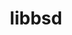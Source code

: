 ---
title: "libbsd"
layout: cache
categories: [package, develop-2024-06-02]
meta: {"versions": ["0.12.2"], "compilers": ["cce@=15.0.1", "gcc@=10.2.1", "gcc@=10.3.0", "gcc@=11.1.0", "gcc@=11.4.0", "gcc@=12.3.0", "gcc@=7.3.1", "gcc@=7.5.0", "gcc@=9.4.0", "intel@=2021.10.0", "oneapi@=2023.2.0", "oneapi@=2024.0.0"], "oss": ["amzn2", "centos7", "rhel8", "sle_hpc15", "ubuntu18.04", "ubuntu20.04", "ubuntu22.04"], "platforms": ["linux"], "targets": ["aarch64", "neoverse_n1", "neoverse_v1", "neoverse_v2", "ppc64le", "x86_64_v3", "x86_64_v4", "zen4"], "stacks": ["aws-isc", "aws-isc-aarch64", "aws-pcluster-neoverse_v1", "aws-pcluster-x86_64_v4", "build_systems", "data-vis-sdk", "developer-tools", "developer-tools-manylinux2014", "e4s", "e4s-cray-rhel", "e4s-cray-sles", "e4s-neoverse-v2", "e4s-neoverse_v1", "e4s-oneapi", "e4s-power", "e4s-rocm-external", "ml-linux-x86_64-cpu", "ml-linux-x86_64-cuda", "radiuss", "radiuss-aws", "radiuss-aws-aarch64", "root", "tutorial"], "num_specs": 22, "num_specs_by_stack": {"aws-isc-aarch64": 2, "radiuss-aws-aarch64": 2, "root": 22, "aws-pcluster-neoverse_v1": 2, "aws-pcluster-x86_64_v4": 6, "radiuss-aws": 1, "aws-isc": 1, "e4s-cray-rhel": 1, "developer-tools-manylinux2014": 1, "e4s-cray-sles": 1, "radiuss": 1, "build_systems": 1, "developer-tools": 1, "e4s-power": 1, "data-vis-sdk": 1, "e4s-neoverse_v1": 1, "e4s-neoverse-v2": 1, "tutorial": 2, "ml-linux-x86_64-cpu": 1, "e4s": 1, "ml-linux-x86_64-cuda": 1, "e4s-rocm-external": 1, "e4s-oneapi": 1}}
spec_details: [{"hash": "3ltgocup3ywbgw3p6zaatzxs7lmke4zb", "compiler": "gcc@=7.3.1", "versions": ["0.12.2"], "os": "amzn2", "platform": "linux", "target": "aarch64", "variants": ["build_system=autotools"], "stacks": ["aws-isc-aarch64", "radiuss-aws-aarch64", "root"], "size": "-", "tarball": "https://binaries.spack.io/develop-2024-06-02/build_cache/linux-amzn2-aarch64/gcc-7.3.1/libbsd-0.12.2/linux-amzn2-aarch64-gcc-7.3.1-libbsd-0.12.2-3ltgocup3ywbgw3p6zaatzxs7lmke4zb.spack"}, {"hash": "lobjul56rajdkwazhumc4ungz3uouc7g", "compiler": "gcc@=7.3.1", "versions": ["0.12.2"], "os": "amzn2", "platform": "linux", "target": "neoverse_n1", "variants": ["build_system=autotools"], "stacks": ["aws-isc-aarch64", "radiuss-aws-aarch64", "root"], "size": "-", "tarball": "https://binaries.spack.io/develop-2024-06-02/build_cache/linux-amzn2-neoverse_n1/gcc-7.3.1/libbsd-0.12.2/linux-amzn2-neoverse_n1-gcc-7.3.1-libbsd-0.12.2-lobjul56rajdkwazhumc4ungz3uouc7g.spack"}, {"hash": "jyrae3komcqyqqwjbpahxke56ux77kdr", "compiler": "gcc@=12.3.0", "versions": ["0.12.2"], "os": "amzn2", "platform": "linux", "target": "neoverse_n1", "variants": ["build_system=autotools"], "stacks": ["aws-pcluster-neoverse_v1", "root"], "size": "-", "tarball": "https://binaries.spack.io/develop-2024-06-02/build_cache/linux-amzn2-neoverse_n1/gcc-12.3.0/libbsd-0.12.2/linux-amzn2-neoverse_n1-gcc-12.3.0-libbsd-0.12.2-jyrae3komcqyqqwjbpahxke56ux77kdr.spack"}, {"hash": "nsxys6o33vhnpkauzoapjmor43q66pqg", "compiler": "gcc@=12.3.0", "versions": ["0.12.2"], "os": "amzn2", "platform": "linux", "target": "neoverse_v1", "variants": ["build_system=autotools"], "stacks": ["aws-pcluster-neoverse_v1", "root"], "size": "-", "tarball": "https://binaries.spack.io/develop-2024-06-02/build_cache/linux-amzn2-neoverse_v1/gcc-12.3.0/libbsd-0.12.2/linux-amzn2-neoverse_v1-gcc-12.3.0-libbsd-0.12.2-nsxys6o33vhnpkauzoapjmor43q66pqg.spack"}, {"hash": "z7k45uqlb6fqkanxu5i7voazrneg5t72", "compiler": "gcc@=12.3.0", "versions": ["0.12.2"], "os": "amzn2", "platform": "linux", "target": "x86_64_v3", "variants": ["build_system=autotools"], "stacks": ["aws-pcluster-x86_64_v4", "root"], "size": "-", "tarball": "https://binaries.spack.io/develop-2024-06-02/build_cache/linux-amzn2-x86_64_v3/gcc-12.3.0/libbsd-0.12.2/linux-amzn2-x86_64_v3-gcc-12.3.0-libbsd-0.12.2-z7k45uqlb6fqkanxu5i7voazrneg5t72.spack"}, {"hash": "zijfxybb7pv3kezsiyuindv42qb5gtcq", "compiler": "gcc@=7.3.1", "versions": ["0.12.2"], "os": "amzn2", "platform": "linux", "target": "x86_64_v3", "variants": ["build_system=autotools"], "stacks": ["radiuss-aws", "aws-isc", "root"], "size": "-", "tarball": "https://binaries.spack.io/develop-2024-06-02/build_cache/linux-amzn2-x86_64_v3/gcc-7.3.1/libbsd-0.12.2/linux-amzn2-x86_64_v3-gcc-7.3.1-libbsd-0.12.2-zijfxybb7pv3kezsiyuindv42qb5gtcq.spack"}, {"hash": "khfa5toyejlgy44hlmtsmicb6afoqwhk", "compiler": "cce@=15.0.1", "versions": ["0.12.2"], "os": "rhel8", "platform": "linux", "target": "zen4", "variants": ["build_system=autotools"], "stacks": ["e4s-cray-rhel", "root"], "size": "-", "tarball": "https://binaries.spack.io/develop-2024-06-02/build_cache/linux-rhel8-zen4/cce-15.0.1/libbsd-0.12.2/linux-rhel8-zen4-cce-15.0.1-libbsd-0.12.2-khfa5toyejlgy44hlmtsmicb6afoqwhk.spack"}, {"hash": "upeyjt6ol4k2ndqmy35du33mobfbxgip", "compiler": "intel@=2021.10.0", "versions": ["0.12.2"], "os": "amzn2", "platform": "linux", "target": "x86_64_v3", "variants": ["build_system=autotools"], "stacks": ["aws-pcluster-x86_64_v4", "root"], "size": "-", "tarball": "https://binaries.spack.io/develop-2024-06-02/build_cache/linux-amzn2-x86_64_v3/intel-2021.10.0/libbsd-0.12.2/linux-amzn2-x86_64_v3-intel-2021.10.0-libbsd-0.12.2-upeyjt6ol4k2ndqmy35du33mobfbxgip.spack"}, {"hash": "f23bqjgcpxsgkuuu2zug5fwojxkayfip", "compiler": "oneapi@=2023.2.0", "versions": ["0.12.2"], "os": "amzn2", "platform": "linux", "target": "x86_64_v3", "variants": ["build_system=autotools"], "stacks": ["aws-pcluster-x86_64_v4", "root"], "size": "-", "tarball": "https://binaries.spack.io/develop-2024-06-02/build_cache/linux-amzn2-x86_64_v3/oneapi-2023.2.0/libbsd-0.12.2/linux-amzn2-x86_64_v3-oneapi-2023.2.0-libbsd-0.12.2-f23bqjgcpxsgkuuu2zug5fwojxkayfip.spack"}, {"hash": "txh2bj2i2xk4r3ww6ghkunraqzrl7b2e", "compiler": "gcc@=12.3.0", "versions": ["0.12.2"], "os": "amzn2", "platform": "linux", "target": "x86_64_v4", "variants": ["build_system=autotools"], "stacks": ["aws-pcluster-x86_64_v4", "root"], "size": "-", "tarball": "https://binaries.spack.io/develop-2024-06-02/build_cache/linux-amzn2-x86_64_v4/gcc-12.3.0/libbsd-0.12.2/linux-amzn2-x86_64_v4-gcc-12.3.0-libbsd-0.12.2-txh2bj2i2xk4r3ww6ghkunraqzrl7b2e.spack"}, {"hash": "yxr2axk72xq7j5m62m5c3khjkgp7p447", "compiler": "intel@=2021.10.0", "versions": ["0.12.2"], "os": "amzn2", "platform": "linux", "target": "x86_64_v4", "variants": ["build_system=autotools"], "stacks": ["aws-pcluster-x86_64_v4", "root"], "size": "-", "tarball": "https://binaries.spack.io/develop-2024-06-02/build_cache/linux-amzn2-x86_64_v4/intel-2021.10.0/libbsd-0.12.2/linux-amzn2-x86_64_v4-intel-2021.10.0-libbsd-0.12.2-yxr2axk72xq7j5m62m5c3khjkgp7p447.spack"}, {"hash": "3osrlmtdgnhkic26e67v45bjkczivk33", "compiler": "oneapi@=2023.2.0", "versions": ["0.12.2"], "os": "amzn2", "platform": "linux", "target": "x86_64_v4", "variants": ["build_system=autotools"], "stacks": ["aws-pcluster-x86_64_v4", "root"], "size": "-", "tarball": "https://binaries.spack.io/develop-2024-06-02/build_cache/linux-amzn2-x86_64_v4/oneapi-2023.2.0/libbsd-0.12.2/linux-amzn2-x86_64_v4-oneapi-2023.2.0-libbsd-0.12.2-3osrlmtdgnhkic26e67v45bjkczivk33.spack"}, {"hash": "loxk33tk5w4jv6gcaf6g7ximueq5i27i", "compiler": "gcc@=10.2.1", "versions": ["0.12.2"], "os": "centos7", "platform": "linux", "target": "x86_64_v3", "variants": ["build_system=autotools"], "stacks": ["developer-tools-manylinux2014", "root"], "size": "-", "tarball": "https://binaries.spack.io/develop-2024-06-02/build_cache/linux-centos7-x86_64_v3/gcc-10.2.1/libbsd-0.12.2/linux-centos7-x86_64_v3-gcc-10.2.1-libbsd-0.12.2-loxk33tk5w4jv6gcaf6g7ximueq5i27i.spack"}, {"hash": "w5ope7zx4mwmzjdog6vmbaviwhctiqww", "compiler": "gcc@=10.3.0", "versions": ["0.12.2"], "os": "sle_hpc15", "platform": "linux", "target": "x86_64_v4", "variants": ["build_system=autotools"], "stacks": ["e4s-cray-sles", "root"], "size": "-", "tarball": "https://binaries.spack.io/develop-2024-06-02/build_cache/linux-sle_hpc15-x86_64_v4/gcc-10.3.0/libbsd-0.12.2/linux-sle_hpc15-x86_64_v4-gcc-10.3.0-libbsd-0.12.2-w5ope7zx4mwmzjdog6vmbaviwhctiqww.spack"}, {"hash": "fkwjnkra7gsyw2fpl2dfjzk2bcemv5m6", "compiler": "gcc@=7.5.0", "versions": ["0.12.2"], "os": "ubuntu18.04", "platform": "linux", "target": "x86_64_v3", "variants": ["build_system=autotools"], "stacks": ["radiuss", "build_systems", "developer-tools", "root"], "size": "-", "tarball": "https://binaries.spack.io/develop-2024-06-02/build_cache/linux-ubuntu18.04-x86_64_v3/gcc-7.5.0/libbsd-0.12.2/linux-ubuntu18.04-x86_64_v3-gcc-7.5.0-libbsd-0.12.2-fkwjnkra7gsyw2fpl2dfjzk2bcemv5m6.spack"}, {"hash": "5f7ven6gjfrxspujtknrxspljr5t7slo", "compiler": "gcc@=9.4.0", "versions": ["0.12.2"], "os": "ubuntu20.04", "platform": "linux", "target": "ppc64le", "variants": ["build_system=autotools"], "stacks": ["e4s-power", "root"], "size": "-", "tarball": "https://binaries.spack.io/develop-2024-06-02/build_cache/linux-ubuntu20.04-ppc64le/gcc-9.4.0/libbsd-0.12.2/linux-ubuntu20.04-ppc64le-gcc-9.4.0-libbsd-0.12.2-5f7ven6gjfrxspujtknrxspljr5t7slo.spack"}, {"hash": "f2u7ltigflbpsturebxqemkfhbl6brmp", "compiler": "gcc@=11.1.0", "versions": ["0.12.2"], "os": "ubuntu20.04", "platform": "linux", "target": "x86_64_v3", "variants": ["build_system=autotools"], "stacks": ["data-vis-sdk", "root"], "size": "-", "tarball": "https://binaries.spack.io/develop-2024-06-02/build_cache/linux-ubuntu20.04-x86_64_v3/gcc-11.1.0/libbsd-0.12.2/linux-ubuntu20.04-x86_64_v3-gcc-11.1.0-libbsd-0.12.2-f2u7ltigflbpsturebxqemkfhbl6brmp.spack"}, {"hash": "tt2gnnamptb5uv5wvc3t3gjx7dfdtcj3", "compiler": "gcc@=11.4.0", "versions": ["0.12.2"], "os": "ubuntu22.04", "platform": "linux", "target": "neoverse_v1", "variants": ["build_system=autotools"], "stacks": ["e4s-neoverse_v1", "root"], "size": "-", "tarball": "https://binaries.spack.io/develop-2024-06-02/build_cache/linux-ubuntu22.04-neoverse_v1/gcc-11.4.0/libbsd-0.12.2/linux-ubuntu22.04-neoverse_v1-gcc-11.4.0-libbsd-0.12.2-tt2gnnamptb5uv5wvc3t3gjx7dfdtcj3.spack"}, {"hash": "cmjyi5zatjc7zmmofmkguf5q6udwgjk7", "compiler": "gcc@=11.4.0", "versions": ["0.12.2"], "os": "ubuntu22.04", "platform": "linux", "target": "neoverse_v2", "variants": ["build_system=autotools"], "stacks": ["e4s-neoverse-v2", "root"], "size": "-", "tarball": "https://binaries.spack.io/develop-2024-06-02/build_cache/linux-ubuntu22.04-neoverse_v2/gcc-11.4.0/libbsd-0.12.2/linux-ubuntu22.04-neoverse_v2-gcc-11.4.0-libbsd-0.12.2-cmjyi5zatjc7zmmofmkguf5q6udwgjk7.spack"}, {"hash": "wfvladnjb7ft2md6zibjjinbx7ibtcks", "compiler": "gcc@=11.4.0", "versions": ["0.12.2"], "os": "ubuntu22.04", "platform": "linux", "target": "x86_64_v3", "variants": ["build_system=autotools"], "stacks": ["tutorial", "ml-linux-x86_64-cpu", "e4s", "ml-linux-x86_64-cuda", "e4s-rocm-external", "root"], "size": "-", "tarball": "https://binaries.spack.io/develop-2024-06-02/build_cache/linux-ubuntu22.04-x86_64_v3/gcc-11.4.0/libbsd-0.12.2/linux-ubuntu22.04-x86_64_v3-gcc-11.4.0-libbsd-0.12.2-wfvladnjb7ft2md6zibjjinbx7ibtcks.spack"}, {"hash": "y4zhqgvytqcvcotkwxbh2b6dnxqqau24", "compiler": "oneapi@=2024.0.0", "versions": ["0.12.2"], "os": "ubuntu22.04", "platform": "linux", "target": "x86_64_v3", "variants": ["build_system=autotools"], "stacks": ["e4s-oneapi", "root"], "size": "-", "tarball": "https://binaries.spack.io/develop-2024-06-02/build_cache/linux-ubuntu22.04-x86_64_v3/oneapi-2024.0.0/libbsd-0.12.2/linux-ubuntu22.04-x86_64_v3-oneapi-2024.0.0-libbsd-0.12.2-y4zhqgvytqcvcotkwxbh2b6dnxqqau24.spack"}, {"hash": "jblwdicwp76apanfewc4rxrvox3qjror", "compiler": "gcc@=12.3.0", "versions": ["0.12.2"], "os": "ubuntu22.04", "platform": "linux", "target": "x86_64_v3", "variants": ["build_system=autotools"], "stacks": ["tutorial", "root"], "size": "-", "tarball": "https://binaries.spack.io/develop-2024-06-02/build_cache/linux-ubuntu22.04-x86_64_v3/gcc-12.3.0/libbsd-0.12.2/linux-ubuntu22.04-x86_64_v3-gcc-12.3.0-libbsd-0.12.2-jblwdicwp76apanfewc4rxrvox3qjror.spack"}]
---